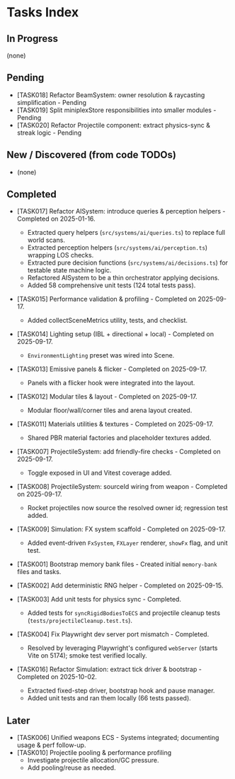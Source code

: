 # Tasks Index

## In Progress

(none)

## Pending

- [TASK018] Refactor BeamSystem: owner resolution & raycasting simplification - Pending
- [TASK019] Split miniplexStore responsibilities into smaller modules - Pending
- [TASK020] Refactor Projectile component: extract physics-sync & streak logic - Pending

## New / Discovered (from code TODOs)

- (none)

## Completed

- [TASK017] Refactor AISystem: introduce queries & perception helpers - Completed on 2025-01-16.

  - Extracted query helpers (`src/systems/ai/queries.ts`) to replace full world scans.
  - Extracted perception helpers (`src/systems/ai/perception.ts`) wrapping LOS checks.
  - Extracted pure decision functions (`src/systems/ai/decisions.ts`) for testable state machine logic.
  - Refactored AISystem to be a thin orchestrator applying decisions.
  - Added 58 comprehensive unit tests (124 total tests pass).

- [TASK015] Performance validation & profiling - Completed on 2025-09-17.

  - Added collectSceneMetrics utility, tests, and checklist.
- [TASK014] Lighting setup (IBL + directional + local) - Completed on 2025-09-17.

  - `EnvironmentLighting` preset was wired into Scene.
- [TASK013] Emissive panels & flicker - Completed on 2025-09-17.

  - Panels with a flicker hook were integrated into the layout.
- [TASK012] Modular tiles & layout - Completed on 2025-09-17.

  - Modular floor/wall/corner tiles and arena layout created.
- [TASK011] Materials utilities & textures - Completed on 2025-09-17.

  - Shared PBR material factories and placeholder textures added.
- [TASK007] ProjectileSystem: add friendly-fire checks - Completed on 2025-09-17.

  - Toggle exposed in UI and Vitest coverage added.
- [TASK008] ProjectileSystem: sourceId wiring from weapon - Completed on 2025-09-17.

  - Rocket projectiles now source the resolved owner id; regression test added.
- [TASK009] Simulation: FX system scaffold - Completed on 2025-09-17.

  - Added event-driven `FxSystem`, `FXLayer` renderer, `showFx` flag, and unit test.
- [TASK001] Bootstrap memory bank files - Created initial `memory-bank` files and tasks.
- [TASK002] Add deterministic RNG helper - Completed on 2025-09-15.
- [TASK003] Add unit tests for physics sync - Completed.

  - Added tests for `syncRigidBodiesToECS` and projectile cleanup tests (`tests/projectileCleanup.test.ts`).
- [TASK004] Fix Playwright dev server port mismatch - Completed.

  - Resolved by leveraging Playwright's configured `webServer` (starts Vite on 5174); smoke test verified locally.
- [TASK016] Refactor Simulation: extract tick driver & bootstrap - Completed on 2025-10-02.
  - Extracted fixed-step driver, bootstrap hook and pause manager.
  - Added unit tests and ran them locally (66 tests passed).

## Later

- [TASK006] Unified weapons ECS - Systems integrated; documenting usage & perf follow-up.
- [TASK010] Projectile pooling & performance profiling
  - Investigate projectile allocation/GC pressure.
  - Add pooling/reuse as needed.
